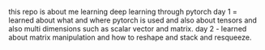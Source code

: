 this repo is about me learning deep learning through pytorch 
day 1 = learned about what and where pytorch is used and also about tensors and also multi dimensions such as scalar vector and matrix. 
day 2 - learned about matrix manipulation and how to reshape and stack and resqueeze. 
